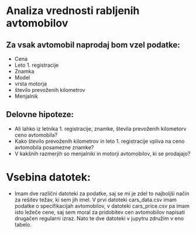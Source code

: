 # Analiza vrednosti rabljenih avtomobilov

## Za vsak avtomobil naprodaj bom vzel podatke:
- Cena
- Leto 1. registracije
- Znamka
- Model 
- vrsta motorja
- število prevoženih kilometrov
- Menjalnik

## Delovne hipoteze:
- Ali lahko iz letnika 1. registracije, znamke, števila prevoženih kilometorv ceno avtomobila?
- Kako število prevoženih kilometrov in leto 1. registracije vpliva na ceno avtomobila posamezne znamke?
- V kakšnih razmerjih so menjalniki in motorji avtomobilov, ki se prodajajo?

# Vsebina datotek:
- Imam dve različni datoteki za podatke, saj se mi je zdel to najboljši način za rešitev težav, ki sem jih imel. V prvi datoteki cars_data.csv imam podatke o specifikacijah avtomobilov, v datoteki cars_price.csv pa imam isto ležeče cene, saj sem moral za pridobitev cen avtomobilov napisati drugačen regularni izraz. Nato te dve datoteki v jupytru združim v eno tabelo.
